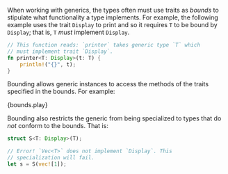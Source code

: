 When working with generics, the types often must use traits as *bounds* to
stipulate what functionality a type implements. For example, the following
example uses the trait `Display` to print and so it requires `T` to be bound
by `Display`; that is, `T` *must* implement `Display`.

```rust
// This function reads: `printer` takes generic type `T` which
// must implement trait `Display`.
fn printer<T: Display>(t: T) {
    println!("{}", t);
}
```

Bounding allows generic instances to access the methods of the traits
specified in the bounds. For example:

{bounds.play}

Bounding also restricts the generic from being specialized to
types that do *not* conform to the bounds. That is:

```rust
struct S<T: Display>(T);

// Error! `Vec<T>` does not implement `Display`. This
// specialization will fail.
let s = S(vec![1]);
```

